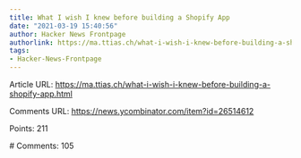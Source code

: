 ```yaml
---
title: What I wish I knew before building a Shopify App
date: "2021-03-19 15:40:56"
author: Hacker News Frontpage
authorlink: https://ma.ttias.ch/what-i-wish-i-knew-before-building-a-shopify-app.html
tags:
- Hacker-News-Frontpage
---
```


<p>Article URL: <a href="https://ma.ttias.ch/what-i-wish-i-knew-before-building-a-shopify-app.html">https://ma.ttias.ch/what-i-wish-i-knew-before-building-a-shopify-app.html</a></p>
<p>Comments URL: <a href="https://news.ycombinator.com/item?id=26514612">https://news.ycombinator.com/item?id=26514612</a></p>
<p>Points: 211</p>
<p># Comments: 105</p>
